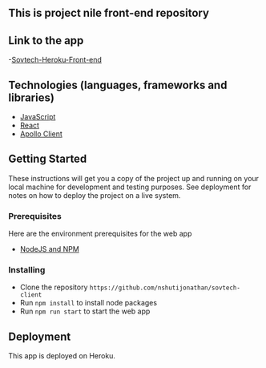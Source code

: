 ## This is project nile front-end repository

## Link to the app

-[Sovtech-Heroku-Front-end](https://sovtech-fe.herokuapp.com/)

## Technologies (languages, frameworks and libraries)

- [JavaScript](https://www.javascript.com/)
- [React](https://reactjs.org/)
- [Apollo Client](https://www.apollographql.com/docs/react/get-started/)

## Getting Started

These instructions will get you a copy of the project up and running on your local machine for development and testing purposes. See deployment for notes on how to deploy the project on a live system.

### Prerequisites

Here are the environment prerequisites for the web app

- [NodeJS and NPM](https://nodejs.org/en/)

### Installing

- Clone the repository `https://github.com/nshutijonathan/sovtech-client`
- Run `npm install` to install node packages
- Run `npm run start` to start the web app

## Deployment

This app is deployed on Heroku.
